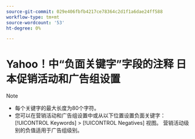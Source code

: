 ```yaml
---
source-git-commit: 029e406fbfb4217ce78364c2d1f1a6dae24ff588
workflow-type: tm+mt
source-wordcount: '53'
ht-degree: 0%

---
```

# Yahoo！中“负面关键字”字段的注释 日本促销活动和广告组设置

>[!NOTE]
>
>* 每个关键字的最大长度为80个字符。
>* 您可以在营销活动和广告组设置中或从以下位置设置负面关键字： [!UICONTROL Keywords] > [!UICONTROL Negatives] 视图。 营销活动级别的负值适用于广告组级别。

